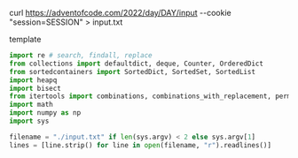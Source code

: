 curl https://adventofcode.com/2022/day/DAY/input --cookie "session=SESSION" > input.txt

template

```py
import re # search, findall, replace
from collections import defaultdict, deque, Counter, OrderedDict
from sortedcontainers import SortedDict, SortedSet, SortedList
import heapq
import bisect
from itertools import combinations, combinations_with_replacement, permutations, product
import math
import numpy as np
import sys

filename = "./input.txt" if len(sys.argv) < 2 else sys.argv[1]
lines = [line.strip() for line in open(filename, "r").readlines()]
```
